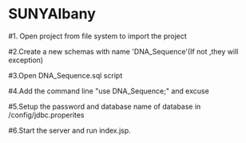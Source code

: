 # SUNYAlbany
#1. Open project from file system to import the project

#2.Create a new schemas with name 'DNA_Sequence'(If not ,they will exception)

#3.Open DNA_Sequence.sql script

#4.Add the command line "use DNA_Sequence;" and excuse

#5.Setup the password and database name of database in /config/jdbc.properites 

#6.Start the server and run index.jsp.  
